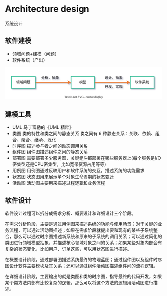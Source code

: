 # Architecture design

系统设计

## 软件建模

- 领域问题+建模（问题）
- 软件系统（产出）

![Architecture-design-01.drawio.svg](./images/Architecture-design-01.drawio.svg)

## 建模工具

- UML 马丁富勒的《UML 精粹》
- 类图 类的特性和类之间的静态关系 类之间有 6 种静态关系：关联、依赖、组合、聚合、继承、泛化
- 时序图 描述参与者之间的动态调用关系
- 组件图 组件图描述组件之间的静态关系
- 部署图 需要部署多少服务器，关键组件都部署在哪些服务器上(每个服务是I/O密集型还是CPU密集型，比如宽带资源占用等等)
- 用例图 用例图通过反映用户和软件系统的交互，描述系统的功能需求
- 状态图 状态图用来展示单个对象生命周期的状态变迁
- 活动图 活动图主要用来描述过程逻辑和业务流程


## 软件设计

软件设计过程可以拆分成需求分析、概要设计和详细设计三个阶段。

在需求分析阶段，主要是通过用例图来描述系统的功能与使用场景；对于关键的业务流程，可以通过活动图描述；如果在需求阶段就提出要和现有的某些子系统整合，那么可以通过时序图描述新系统和原来的子系统的调用关系；可以通过简化的类图进行领域模型抽象，并描述核心领域对象之间的关系；如果某些对象内部会有复杂的状态变化，比如用户、订单这些，可以用状态图进行描述。

在概要设计阶段，通过部署图描述系统最终的物理蓝图；通过组件图以及组件时序图设计软件主要模块及其关系；还可以通过组件活动图描述组件间的流程逻辑。

在详细设计阶段，主要输出的就是类图和类的时序图，指导最终的代码开发，如果某个类方法内部有比较复杂的逻辑，那么可以将这个方法的逻辑用活动图进行描述。
